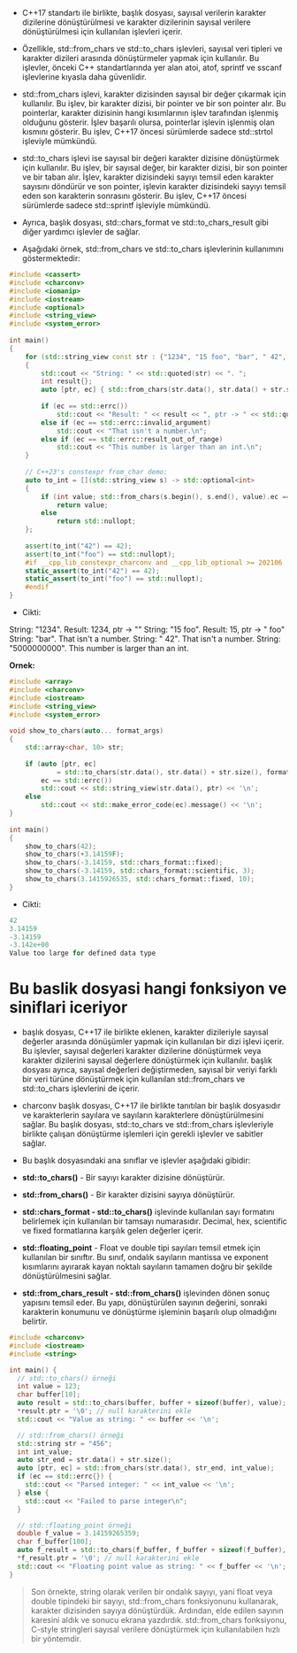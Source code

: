 - C++17 standartı ile birlikte, <charconv> başlık dosyası, sayısal verilerin karakter dizilerine dönüştürülmesi ve karakter dizilerinin sayısal verilere dönüştürülmesi için kullanılan işlevleri içerir.

- Özellikle, std::from_chars ve std::to_chars işlevleri, sayısal veri tipleri ve karakter dizileri arasında dönüştürmeler yapmak için kullanılır. Bu işlevler, önceki C++ standartlarında yer alan atoi, atof, sprintf ve sscanf işlevlerine kıyasla daha güvenlidir.

- std::from_chars işlevi, karakter dizisinden sayısal bir değer çıkarmak için kullanılır. Bu işlev, bir karakter dizisi, bir pointer ve bir son pointer alır. Bu pointerlar, karakter dizisinin hangi kısımlarının işlev tarafından işlenmiş olduğunu gösterir. İşlev başarılı olursa, pointerlar işlevin işlenmiş olan kısmını gösterir. Bu işlev, C++17 öncesi sürümlerde sadece std::strtol işleviyle mümkündü.

- std::to_chars işlevi ise sayısal bir değeri karakter dizisine dönüştürmek için kullanılır. Bu işlev, bir sayısal değer, bir karakter dizisi, bir son pointer ve bir taban alır. İşlev, karakter dizisindeki sayıyı temsil eden karakter sayısını döndürür ve son pointer, işlevin karakter dizisindeki sayıyı temsil eden son karakterin sonrasını gösterir. Bu işlev, C++17 öncesi sürümlerde sadece std::sprintf işleviyle mümkündü.

- Ayrıca, <charconv> başlık dosyası, std::chars_format ve std::to_chars_result gibi diğer yardımcı işlevler de sağlar.

- Aşağıdaki örnek, std::from_chars ve std::to_chars işlevlerinin kullanımını göstermektedir:

```CPP
#include <cassert>
#include <charconv>
#include <iomanip>
#include <iostream>
#include <optional>
#include <string_view>
#include <system_error>
 
int main()
{
    for (std::string_view const str : {"1234", "15 foo", "bar", " 42", "5000000000"})
    {
        std::cout << "String: " << std::quoted(str) << ". ";
        int result{};
        auto [ptr, ec] { std::from_chars(str.data(), str.data() + str.size(), result) };
 
        if (ec == std::errc())
            std::cout << "Result: " << result << ", ptr -> " << std::quoted(ptr) << '\n';
        else if (ec == std::errc::invalid_argument)
            std::cout << "That isn't a number.\n";
        else if (ec == std::errc::result_out_of_range)
            std::cout << "This number is larger than an int.\n";
    }
 
    // C++23's constexpr from_char demo:
    auto to_int = [](std::string_view s) -> std::optional<int>
    {
        if (int value; std::from_chars(s.begin(), s.end(), value).ec == std::errc{})
            return value;
        else
            return std::nullopt;
    };
 
    assert(to_int("42") == 42);
    assert(to_int("foo") == std::nullopt);
    #if __cpp_lib_constexpr_charconv and __cpp_lib_optional >= 202106
    static_assert(to_int("42") == 42);
    static_assert(to_int("foo") == std::nullopt);
    #endif
}
```
- Cikti:

String: "1234". Result: 1234, ptr -> ""
String: "15 foo". Result: 15, ptr -> " foo"
String: "bar". That isn't a number.
String: " 42". That isn't a number.
String: "5000000000". This number is larger than an int.
    
    
**Ornek:**
    
```CPP
#include <array>
#include <charconv>
#include <iostream>
#include <string_view>
#include <system_error>
 
void show_to_chars(auto... format_args)
{
    std::array<char, 10> str;
 
    if (auto [ptr, ec]
            = std::to_chars(str.data(), str.data() + str.size(), format_args...);
        ec == std::errc())
        std::cout << std::string_view(str.data(), ptr) << '\n';
    else
        std::cout << std::make_error_code(ec).message() << '\n';
}
 
int main()
{
    show_to_chars(42);
    show_to_chars(+3.14159F);
    show_to_chars(-3.14159, std::chars_format::fixed);
    show_to_chars(-3.14159, std::chars_format::scientific, 3);
    show_to_chars(3.1415926535, std::chars_format::fixed, 10);
} 
```
    
- Cikti:

```CPP
42
3.14159
-3.14159
-3.142e+00
Value too large for defined data type
```
    
    
    
    
    
    
    
    
# Bu baslik dosyasi hangi fonksiyon ve siniflari iceriyor

- <charconv> başlık dosyası, C++17 ile birlikte eklenen, karakter dizileriyle sayısal değerler arasında dönüşümler yapmak için kullanılan bir dizi işlevi içerir. Bu işlevler, sayısal değerleri karakter dizilerine dönüştürmek veya karakter dizilerini sayısal değerlere dönüştürmek için kullanılır. <charconv> başlık dosyası ayrıca, sayısal değerleri değiştirmeden, sayısal bir veriyi farklı bir veri türüne dönüştürmek için kullanılan std::from_chars ve std::to_chars işlevlerini de içerir.

- charconv başlık dosyası, C++17 ile birlikte tanıtılan bir başlık dosyasıdır ve karakterlerin sayılara ve sayıların karakterlere dönüştürülmesini sağlar. Bu başlık dosyası, std::to_chars ve std::from_chars işlevleriyle birlikte çalışan dönüştürme işlemleri için gerekli işlevler ve sabitler sağlar.

- Bu başlık dosyasındaki ana sınıflar ve işlevler aşağıdaki gibidir:

- **std::to_chars()** - Bir sayıyı karakter dizisine dönüştürür.
- **std::from_chars()** - Bir karakter dizisini sayıya dönüştürür.
- **std::chars_format - std::to_chars()** işlevinde kullanılan sayı formatını belirlemek için kullanılan bir tamsayı numarasıdır. Decimal, hex, scientific ve fixed formatlarına karşılık gelen değerler içerir.
- **std::floating_point** - Float ve double tipi sayıları temsil etmek için kullanılan bir sınıftır. Bu sınıf, ondalık sayıların mantissa ve exponent kısımlarını ayırarak kayan noktalı sayıların tamamen doğru bir şekilde dönüştürülmesini sağlar.
- **std::from_chars_result - std::from_chars()** işlevinden dönen sonuç yapısını temsil eder. Bu yapı, dönüştürülen sayının değerini, sonraki karakterin konumunu ve dönüştürme işleminin başarılı olup olmadığını belirtir.

```CPP
#include <charconv>
#include <iostream>
#include <string>

int main() {
  // std::to_chars() örneği
  int value = 123;
  char buffer[10];
  auto result = std::to_chars(buffer, buffer + sizeof(buffer), value);
  *result.ptr = '\0'; // null karakterini ekle
  std::cout << "Value as string: " << buffer << '\n';

  // std::from_chars() örneği
  std::string str = "456";
  int int_value;
  auto str_end = str.data() + str.size();
  auto [ptr, ec] = std::from_chars(str.data(), str_end, int_value);
  if (ec == std::errc{}) {
    std::cout << "Parsed integer: " << int_value << '\n';
  } else {
    std::cout << "Failed to parse integer\n";
  }

  // std::floating_point örneği
  double f_value = 3.14159265359;
  char f_buffer[100];
  auto f_result = std::to_chars(f_buffer, f_buffer + sizeof(f_buffer), std::floating_point(f_value));
  *f_result.ptr = '\0'; // null karakterini ekle
  std::cout << "Floating point value as string: " << f_buffer << '\n';
}

```

> Son örnekte, string olarak verilen bir ondalık sayıyı, yani float veya double tipindeki bir sayıyı, std::from_chars fonksiyonunu kullanarak, karakter dizisinden sayıya dönüştürdük. Ardından, elde edilen sayının karesini aldık ve sonucu ekrana yazdırdık. std::from_chars fonksiyonu, C-style stringleri sayısal verilere dönüştürmek için kullanılabilen hızlı bir yöntemdir.


